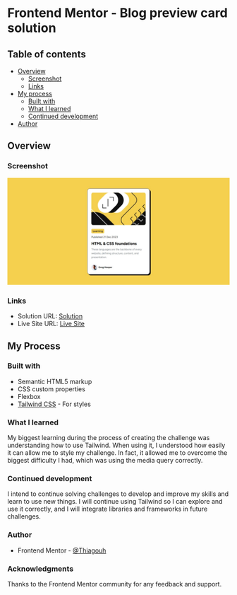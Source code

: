 # Frontend Mentor - Blog preview card solution

## Table of contents

- [Overview](#overview)
  - [Screenshot](#screenshot)
  - [Links](#links)
- [My process](#my-process)
  - [Built with](#built-with)
  - [What I learned](#what-i-learned)
  - [Continued development](#continued-development)
- [Author](#author)

## Overview

### Screenshot

![Challenge's screenshot](/assets/images/blog-preview-card-main-screenshot.jpeg)

### Links

- Solution URL: [Solution](https://github.com/Thiagouh/Blog-Preview-Card)
- Live Site URL: [Live Site](https://thiagouh.github.io/Blog-Preview-Card/)

## My Process

### Built with

- Semantic HTML5 markup
- CSS custom properties
- Flexbox
- [Tailwind CSS](https://tailwindcss.com/) - For styles

### What I learned

My biggest learning during the process of creating the challenge was understanding how to use Tailwind. When using it, I understood how easily it can allow me to style my challenge. In fact, it allowed me to overcome the biggest difficulty I had, which was using the media query correctly.

### Continued development

I intend to continue solving challenges to develop and improve my skills and learn to use new things. I will continue using Tailwind so I can explore and use it correctly, and I will integrate libraries and frameworks in future challenges.

### Author

- Frontend Mentor - [@Thiagouh](https://www.frontendmentor.io/profile/Thiagouh)

### Acknowledgments

Thanks to the Frontend Mentor community for any feedback and support.
